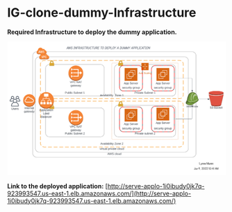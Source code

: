 # IG-clone-dummy-Infrastructure

**Required Infrastructure to deploy the dummy application.**

![Infrastructure SVG](dummy.svg)

**Link to the deployed application:** [http://serve-applo-1i0ibudy0jk7q-923993547.us-east-1.elb.amazonaws.com/](http://serve-applo-1i0ibudy0jk7q-923993547.us-east-1.elb.amazonaws.com/)